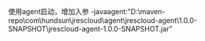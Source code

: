 使用agent启动，增加入参
-javaagent:"D:\maven-repo\com\hundsun\jrescloud\agent\jrescloud-agent\1.0.0-SNAPSHOT\jrescloud-agent-1.0.0-SNAPSHOT.jar"